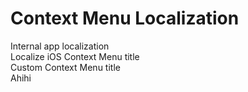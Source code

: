 # Context Menu Localization
Internal app localization<br>
Localize iOS Context Menu title<br>
Custom Context Menu title<br>
Ahihi<br>